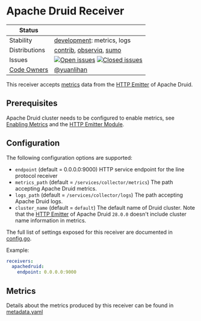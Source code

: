# Apache Druid Receiver

<!-- status autogenerated section -->
| Status        |           |
| ------------- |-----------|
| Stability     | [development]: metrics, logs   |
| Distributions | [contrib], [observiq], [sumo] |
| Issues        | [![Open issues](https://img.shields.io/github/issues-search/open-telemetry/opentelemetry-collector-contrib?query=is%3Aissue%20is%3Aopen%20label%3Areceiver%2Fapachedruid%20&label=open&color=orange&logo=opentelemetry)](https://github.com/open-telemetry/opentelemetry-collector-contrib/issues?q=is%3Aopen+is%3Aissue+label%3Areceiver%2Fapachedruid) [![Closed issues](https://img.shields.io/github/issues-search/open-telemetry/opentelemetry-collector-contrib?query=is%3Aissue%20is%3Aclosed%20label%3Areceiver%2Fapachedruid%20&label=closed&color=blue&logo=opentelemetry)](https://github.com/open-telemetry/opentelemetry-collector-contrib/issues?q=is%3Aclosed+is%3Aissue+label%3Areceiver%2Fapachedruid) |
| [Code Owners](https://github.com/open-telemetry/opentelemetry-collector-contrib/blob/main/CONTRIBUTING.md#becoming-a-code-owner)    | [@yuanlihan](https://www.github.com/yuanlihan) |

[development]: https://github.com/open-telemetry/opentelemetry-collector#development
[contrib]: https://github.com/open-telemetry/opentelemetry-collector-releases/tree/main/distributions/otelcol-contrib
[observiq]: https://github.com/observIQ/observiq-otel-collector
[sumo]: https://github.com/SumoLogic/sumologic-otel-collector
<!-- end autogenerated section -->

This receiver accepts [metrics](https://druid.apache.org/docs/latest/operations/metrics) data from the [HTTP Emitter](https://druid.apache.org/docs/latest/configuration/#http-emitter-module) of Apache Druid.

## Prerequisites

Apache Druid cluster needs to be configured to enable metrics, see [Enabling Metrics](https://druid.apache.org/docs/latest/configuration/#enabling-metrics) and the [HTTP Emitter Module](https://druid.apache.org/docs/latest/configuration/#http-emitter-module).

## Configuration

The following configuration options are supported:

- `endpoint` (default = 0.0.0.0:9000) HTTP service endpoint for the line protocol receiver
- `metrics_path` (default = `/services/collector/metrics`) The path accepting Apache Druid metrics.
- `logs_path` (default = `/services/collector/logs`) The path accepting Apache Druid logs.
- `cluster_name` (default = `default`) The default name of Druid cluster. Note that the [HTTP Emitter](https://druid.apache.org/docs/latest/configuration/#http-emitter-module) of Apache Druid `28.0.0` doesn't include cluster name information in metrics.

The full list of settings exposed for this receiver are documented in [config.go](config.go).

Example:

```yaml
receivers:
  apachedruid:
    endpoint: 0.0.0.0:9000
```

## Metrics

Details about the metrics produced by this receiver can be found in [metadata.yaml](./metadata.yaml)
